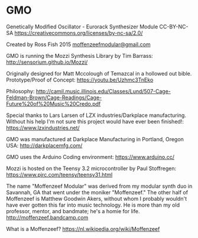 # GMO

Genetically Modified Oscillator - Eurorack Synthesizer Module CC-BY-NC-SA 
https://creativecommons.org/licenses/by-nc-sa/2.0/

Created by Ross Fish 2015 moffenzeefmodular@gmail.com

GMO is running the Mozzi Synthesis Library by Tim Barrass: 
http://sensorium.github.io/Mozzi/

Originally designed for Matt Mccolough of Temazcal in a hollowed out bible. Prototype/Proof of Concept: https://youtu.be/Uzhmc3TnEko

Philosophy: 
http://camil.music.illinois.edu/Classes/Lund/507-Cage-Feldman-Brown/Cage-Readings/Cage-Future%20of%20Music%20Credo.pdf

Special thanks to Lars Larsen of LZX industries/Darkplace manufacturing. Without his help I'm not sure this project would have ever been finished!: 
https://www.lzxindustries.net/

GMO was manufactured at Darkplace Manufacturing in Portland, Oregon USA: 
http://darkplacemfg.com/

GMO uses the Arduino Coding environment: 
https://www.arduino.cc/

Mozzi is hosted on the Teensy 3.2 microcontroller by Paul Stoffregen: 
https://www.pjrc.com/teensy/teensy31.html

The name "Moffenzeef Modular" was derived from my modular synth duo in Savannah, GA that went under the moniker "Moffenzeef." The other half of Moffenzeef is Matthew Goodwin Akers, without whom I probably wouldn't have ever gotten this far into music technology. He is more than my old professor, mentor, and bandmate; he's a homie for life. http://moffenzeef.bandcamp.com

What is a Moffenzeef? https://nl.wikipedia.org/wiki/Moffenzeef
